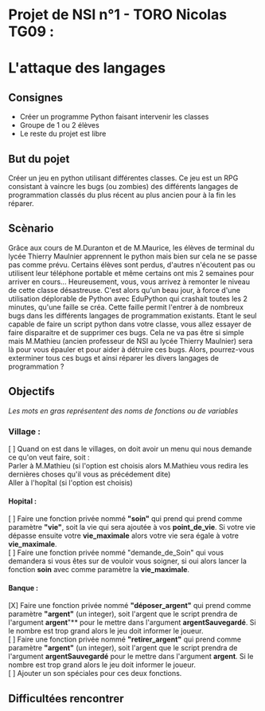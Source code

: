 # Projet de NSI n°1 - TORO Nicolas TG09 :
# L'attaque des langages

## Consignes
- Créer un programme Python faisant intervenir les classes
- Groupe de 1 ou 2 élèves
- Le reste du projet est libre

## But du pojet
Créer un jeu en python utilisant différentes classes. Ce jeu est un RPG consistant à vaincre les bugs (ou zombies) des différents langages de programmation classés du plus récent au plus ancien pour à la fin les réparer.

## Scènario
Grâce aux cours de M.Duranton et de M.Maurice, les élèves de terminal du lycée Thierry Maulnier apprennent le python mais bien sur cela ne se passe pas comme prévu. Certains élèves sont perdus, d'autres n'écoutent pas ou utilisent leur téléphone portable et même certains ont mis 2 semaines pour arriver en cours... Heureusement, vous, vous arrivez à remonter le niveau de cette classe désastreuse. C'est alors qu'un beau jour, à force d'une utilisation déplorable de Python avec EduPython qui crashait toutes les 2 minutes, qu'une faille se créa. Cette faille permit l'entrer à de nombreux bugs dans les différents langages de programmation existants. Etant le seul capable de faire un script python dans votre classe, vous allez essayer de faire disparaitre et de supprimer ces bugs. Cela ne va pas être si simple mais M.Mathieu (ancien professeur de NSI au lycée Thierry Maulnier) sera là pour vous épauler et pour aider à détruire ces bugs. Alors, pourrez-vous exterminer tous ces bugs et ainsi réparer les divers langages de programmation ? 

## Objectifs
*Les mots en gras représentent des noms de fonctions ou de variables*
### Village :
[ ] Quand on est dans le villages, on doit avoir un menu qui nous demande ce qu'on veut faire, soit :    
Parler à M.Mathieu (si l'option est choisis alors M.Mathieu vous redira les dernières choses qu'il vous as précédement dite)    
Aller à l'hopîtal (si l'option est choisis)    

#### Hopital :
[ ] Faire une fonction privée nommé **"soin"** qui prend qui prend comme paramètre **"vie"**, soit la vie qui sera ajoutée à vos **point_de_vie**. Si votre vie dépasse ensuite votre **vie_maximale** alors votre vie sera égale à votre **vie_maximale**.    
[ ] Faire une fonction privée nommé "demande_de_Soin" qui vous demandera si vous êtes sur de vouloir vous soigner, si oui alors lancer la fonction **soin** avec comme paramètre la **vie_maximale**.    

#### Banque :
[X] Faire une fonction privée nommé **"déposer_argent"** qui prend comme paramètre **"argent"** (un integer), soit l'argent que le script prendra de l'argument **argent**"** pour le mettre dans l'argument **argentSauvegardé**. Si le nombre est trop grand alors le jeu doit informer le joueur.    
[ ] Faire une fonction privée nommé **"retirer_argent"** qui prend comme paramètre **"argent"** (un integer), soit l'argent que le script prendra de l'argument **argentSauvegardé** pour le mettre dans l'argument **argent**. Si le nombre est trop grand alors le jeu doit informer le joueur.    
[ ] Ajouter un son spéciales pour ces deux fonctions.    



## Difficultées rencontrer
